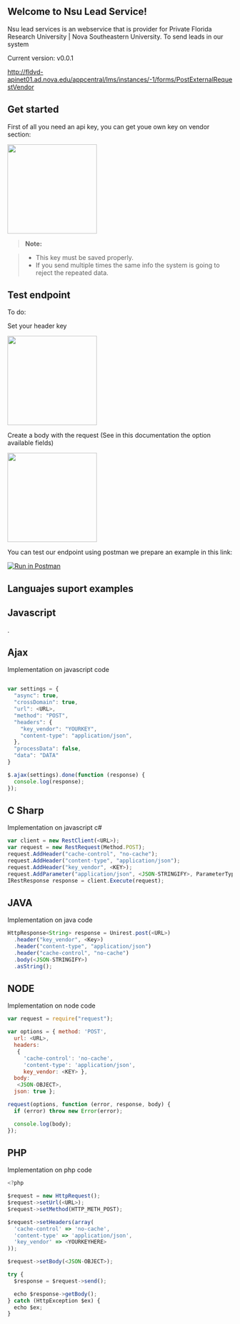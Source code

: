 Welcome to Nsu Lead Service!
----------------------------


Nsu lead services is an webservice that is provider for Private Florida Research University | Nova Southeastern University. To send leads in our system

Current version:  v0.0.1

http://fldvd-apinet01.ad.nova.edu/appcentral/lms/instances/-1/forms/PostExternalRequestVendor


Get started
-------------

First of all you need an api key, you can get youe own key on vendor section:

<img src="../assets/images/vendor-key.PNG" width="200">

> **Note:**

> - This key must be saved properly.
> - If you send multiple times the same info the system is going to reject the repeated data.

Test endpoint
------

To do:


 Set your header key

<img src="../assets/images/Header.PNG" width="200">
 
  Create a body with the request (See in this documentation the option available fields)
 
<img src="../assets/images/fields.PNG" width="200">

You can test our endpoint using postman we prepare an example in this link:

[![Run in Postman](https://run.pstmn.io/button.svg)](https://app.getpostman.com/run-collection/3dae32e8817304601d97)


 

Languajes suport examples
-------------------------

Javascript
----------

.

Ajax
----

Implementation on javascript code

```js

var settings = {
  "async": true,
  "crossDomain": true,
  "url": <URL>,
  "method": "POST",
  "headers": {
    "key_vendor": "YOURKEY",
    "content-type": "application/json",
  },
  "processData": false,
  "data": "DATA"
}

$.ajax(settings).done(function (response) {
  console.log(response);
});

```

C Sharp
----

Implementation on javascript c#

```js
var client = new RestClient(<URL>);
var request = new RestRequest(Method.POST);
request.AddHeader("cache-control", "no-cache");
request.AddHeader("content-type", "application/json");
request.AddHeader("key_vendor", <KEY>);
request.AddParameter("application/json", <JSON-STRINGIFY>, ParameterType.RequestBody);
IRestResponse response = client.Execute(request);

```

JAVA
----

Implementation on java code

```js
HttpResponse<String> response = Unirest.post(<URL>)
  .header("key_vendor", <Key>)
  .header("content-type", "application/json")
  .header("cache-control", "no-cache")
  .body(<JSON-STRINGIFY>)
  .asString();

```

NODE
----

Implementation on node code

```js
var request = require("request");

var options = { method: 'POST',
  url: <URL>,
  headers: 
   { 
     'cache-control': 'no-cache',
     'content-type': 'application/json',
     key_vendor: <KEY> },
  body: 
   <JSON-OBJECT>,
  json: true };

request(options, function (error, response, body) {
  if (error) throw new Error(error);

  console.log(body);
});


```

PHP
----

Implementation on php code

```js
<?php

$request = new HttpRequest();
$request->setUrl(<URL>);
$request->setMethod(HTTP_METH_POST);

$request->setHeaders(array(
  'cache-control' => 'no-cache',
  'content-type' => 'application/json',
  'key_vendor' => <YOURKEYHERE>
));

$request->setBody(<JSON-OBJECT>);

try {
  $response = $request->send();

  echo $response->getBody();
} catch (HttpException $ex) {
  echo $ex;
}


```
